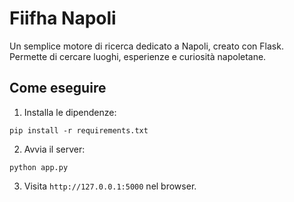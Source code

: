 # Fiifha Napoli

Un semplice motore di ricerca dedicato a Napoli, creato con Flask.  
Permette di cercare luoghi, esperienze e curiosità napoletane.

## Come eseguire

1. Installa le dipendenze:
```
pip install -r requirements.txt
```

2. Avvia il server:
```
python app.py
```

3. Visita `http://127.0.0.1:5000` nel browser.
